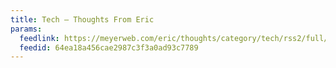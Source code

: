 ```yaml
---
title: Tech – Thoughts From Eric
params:
  feedlink: https://meyerweb.com/eric/thoughts/category/tech/rss2/full/
  feedid: 64ea18a456cae2987c3f3a0ad93c7789
---
```

